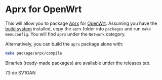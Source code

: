 # Aprx for OpenWrt

This will allow you to package [Aprx](http://ham.zmailer.org/oh2mqk/aprx/) for [OpenWrt](https://openwrt.org). Assuming you have the [build system](https://wiki.openwrt.org/about/toolchain) installed, copy the `aprx` folder into `packages` and run `make menuconfig`. You will find `aprx` under the `Network` category.

Alternatively, you can build the `aprx` package alone with:

```bash
make package/arpx/compile
```

Binaries (ready-made packages) are available under the releases tab.

73 de SV1OAN
